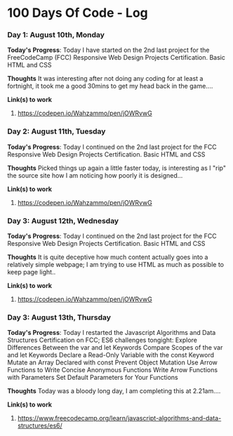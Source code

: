 # 100 Days Of Code - Log

### Day 1: August 10th, Monday

**Today's Progress**: Today I have started on the 2nd last project for the FreeCodeCamp (FCC) Responsive Web Design Projects Certification. Basic HTML and CSS

**Thoughts**  It was interesting after not doing any coding for at least a fortnight, it took me a good 30mins to get my head back in the game....

**Link(s) to work**
1. https://codepen.io/Wahzammo/pen/jOWRvwG


### Day 2: August 11th, Tuesday

**Today's Progress**: Today I continued on the 2nd last project for the FCC Responsive Web Design Projects Certification. Basic HTML and CSS

**Thoughts**  Picked things up again a little faster today, is interesting as I "rip" the source site how I am noticing how poorly it is designed...

**Link(s) to work**
1. https://codepen.io/Wahzammo/pen/jOWRvwG


### Day 3: August 12th, Wednesday

**Today's Progress**: Today I continued on the 2nd last project for the FCC Responsive Web Design Projects Certification. Basic HTML and CSS

**Thoughts**  It is quite deceptive how much content actually goes into a relatively simple webpage; I am trying to use HTML as much as possible to keep page light..

**Link(s) to work**
1. https://codepen.io/Wahzammo/pen/jOWRvwG


### Day 3: August 13th, Thursday

**Today's Progress**: Today I restarted the Javascript Algorithms and Data Structures Certification on FCC; ES6 challenges tongight: 
Explore Differences Between the var and let Keywords
Compare Scopes of the var and let Keywords
Declare a Read-Only Variable with the const Keyword
Mutate an Array Declared with const
Prevent Object Mutation
Use Arrow Functions to Write Concise Anonymous Functions
Write Arrow Functions with Parameters
Set Default Parameters for Your Functions

**Thoughts**  Today was a bloody long day, I am completing this at 2.21am....

**Link(s) to work**
1. https://www.freecodecamp.org/learn/javascript-algorithms-and-data-structures/es6/